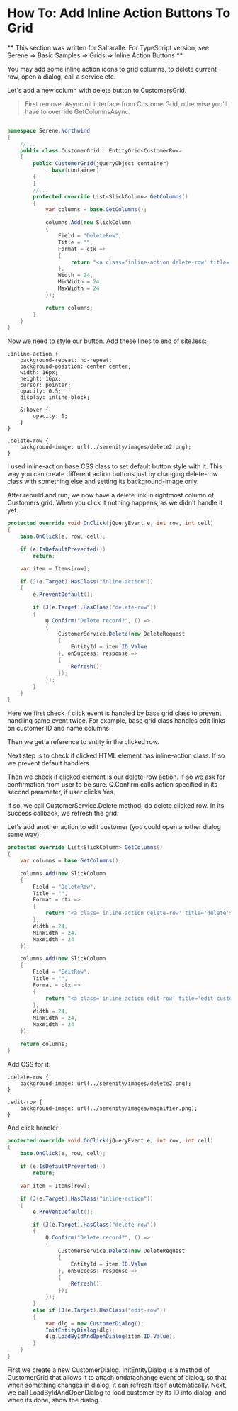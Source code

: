 # How To: Add Inline Action Buttons To Grid

** This section was written for Saltaralle. For TypeScript version, see Serene => Basic Samples => Grids => Inline Action Buttons **

You may add some inline action icons to grid columns, to delete current row, open a dialog, call a service etc.

Let's add a new column with delete button to CustomersGrid. 

> First remove IAsyncInit interface from CustomerGrid, otherwise you'll have to override GetColumnsAsync.


```cs

namespace Serene.Northwind
{
    //...
    public class CustomerGrid : EntityGrid<CustomerRow>
    {
        public CustomerGrid(jQueryObject container)
            : base(container)
        {
        }
        //...
        protected override List<SlickColumn> GetColumns()
        {
            var columns = base.GetColumns();

            columns.Add(new SlickColumn
            {
                Field = "DeleteRow",
                Title = "",
                Format = ctx =>
                {
                    return "<a class='inline-action delete-row' title='delete'></a>";
                },
                Width = 24,
                MinWidth = 24,
                MaxWidth = 24                
            });

            return columns;
        }
    }
}
```

Now we need to style our button. Add these lines to end of site.less:

```less
.inline-action {
    background-repeat: no-repeat;
    background-position: center center;
    width: 16px;
    height: 16px;
    cursor: pointer;
    opacity: 0.5;
    display: inline-block;

    &:hover {
        opacity: 1;
    }
}

.delete-row {
    background-image: url(../serenity/images/delete2.png);
}
```

I used inline-action base CSS class to set default button style with it. This way you can create different action buttons just by changing delete-row class with something else and setting its background-image only.

After rebuild and run, we now have a delete link in rightmost column of Customers grid. When you click it nothing happens, as we didn't handle it yet.

```cs
protected override void OnClick(jQueryEvent e, int row, int cell)
{
    base.OnClick(e, row, cell);

    if (e.IsDefaultPrevented())
        return;

    var item = Items[row];

    if (J(e.Target).HasClass("inline-action"))
    {
        e.PreventDefault();

        if (J(e.Target).HasClass("delete-row"))
        {
            Q.Confirm("Delete record?", () =>
            {
                CustomerService.Delete(new DeleteRequest
                {
                    EntityId = item.ID.Value
                }, onSuccess: response => 
                {
                    Refresh();
                });
            });
        }
    }
}
```

Here we first check if click event is handled by base grid class to prevent handling same event twice. For example, base grid class handles edit links on customer ID and name columns.

Then we get a reference to entity in the clicked row.

Next step is to check if clicked HTML element has inline-action class. If so we prevent default handlers.

Then we check if clicked element is our delete-row action. If so we ask for confirmation from user to be sure. Q.Confirm calls action specified in its second parameter, if user clicks Yes.

If so, we call CustomerService.Delete method, do delete clicked row. In its success callback, we refresh the grid.

Let's add another action to edit customer (you could open another dialog same way).

```cs
protected override List<SlickColumn> GetColumns()
{
    var columns = base.GetColumns();

    columns.Add(new SlickColumn
    {
        Field = "DeleteRow",
        Title = "",
        Format = ctx =>
        {
            return "<a class='inline-action delete-row' title='delete'></a>";
        },
        Width = 24,
        MinWidth = 24,
        MaxWidth = 24
    });

    columns.Add(new SlickColumn
    {
        Field = "EditRow",
        Title = "",
        Format = ctx =>
        {
            return "<a class='inline-action edit-row' title='edit customer'></a>";
        },
        Width = 24,
        MinWidth = 24,
        MaxWidth = 24
    });

    return columns;
}
```

Add CSS for it:

```less
.delete-row {
    background-image: url(../serenity/images/delete2.png);
}

.edit-row {
    background-image: url(../serenity/images/magnifier.png);
}
```

And click handler:

```cs
protected override void OnClick(jQueryEvent e, int row, int cell)
{
    base.OnClick(e, row, cell);

    if (e.IsDefaultPrevented())
        return;

    var item = Items[row];

    if (J(e.Target).HasClass("inline-action"))
    {
        e.PreventDefault();

        if (J(e.Target).HasClass("delete-row"))
        {
            Q.Confirm("Delete record?", () =>
            {
                CustomerService.Delete(new DeleteRequest
                {
                    EntityId = item.ID.Value
                }, onSuccess: response => 
                {
                    Refresh();
                });
            });
        }
        else if (J(e.Target).HasClass("edit-row"))
        {
            var dlg = new CustomerDialog();
            InitEntityDialog(dlg);
            dlg.LoadByIdAndOpenDialog(item.ID.Value);
        }
    }
}
```

First we create a new CustomerDialog. InitEntityDialog is a method of CustomerGrid that allows it to attach ondatachange event of dialog, so that when something changes in dialog, it can refresh itself automatically. Next, we call LoadByIdAndOpenDialog to load customer by its ID into dialog, and when its done, show the dialog.




